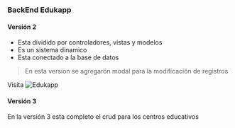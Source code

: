 ### BackEnd Edukapp
#### Versión 2 

* Esta dividido por controladores, vistas y modelos
* Es un sistema dinamico 
* Esta conectado a la base de datos 

>En esta version se agregarón modal para la modificación de registros

Visita ![Edukapp](https://edukapp.com.mx/)

#### Versión 3
En la versión 3 esta completo el crud para los centros educativos
